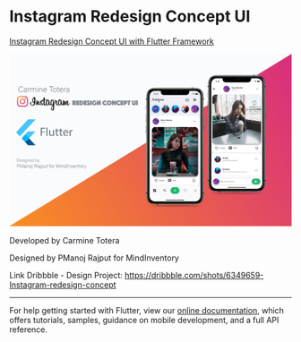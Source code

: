 # Instagram Redesign Concept UI

<ins>Instagram Redesign Concept UI with Flutter Framework</ins>

![alt text](https://github.com/carminetotera/Images/blob/master/instagram-redesign-concept-flutter.png?raw=true)

Developed by Carmine Totera

Designed by PManoj Rajput for MindInventory

Link Dribbble - Design Project: https://dribbble.com/shots/6349659-Instagram-redesign-concept

---
For help getting started with Flutter, view our
[online documentation](https://flutter.dev/docs), which offers tutorials,
samples, guidance on mobile development, and a full API reference.
